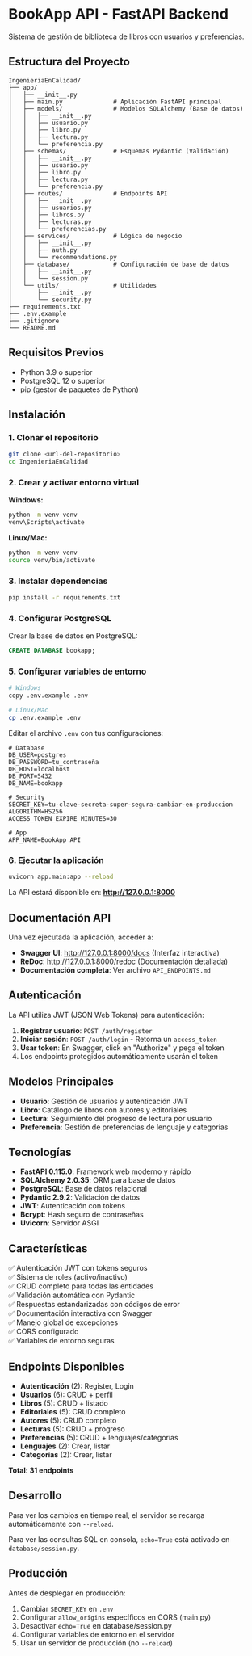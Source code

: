# BookApp API - FastAPI Backend

Sistema de gestión de biblioteca de libros con usuarios y preferencias.

## Estructura del Proyecto

```
IngenieriaEnCalidad/
├── app/
│   ├── __init__.py
│   ├── main.py              # Aplicación FastAPI principal
│   ├── models/              # Modelos SQLAlchemy (Base de datos)
│   │   ├── __init__.py
│   │   ├── usuario.py
│   │   ├── libro.py
│   │   ├── lectura.py
│   │   └── preferencia.py
│   ├── schemas/             # Esquemas Pydantic (Validación)
│   │   ├── __init__.py
│   │   ├── usuario.py
│   │   ├── libro.py
│   │   ├── lectura.py
│   │   └── preferencia.py
│   ├── routes/              # Endpoints API
│   │   ├── __init__.py
│   │   ├── usuarios.py
│   │   ├── libros.py
│   │   ├── lecturas.py
│   │   └── preferencias.py
│   ├── services/            # Lógica de negocio
│   │   ├── __init__.py
│   │   ├── auth.py
│   │   └── recommendations.py
│   ├── database/            # Configuración de base de datos
│   │   ├── __init__.py
│   │   └── session.py
│   └── utils/               # Utilidades
│       ├── __init__.py
│       └── security.py
├── requirements.txt
├── .env.example
├── .gitignore
└── README.md
```

## Requisitos Previos

- Python 3.9 o superior
- PostgreSQL 12 o superior
- pip (gestor de paquetes de Python)

## Instalación

### 1. Clonar el repositorio

```bash
git clone <url-del-repositorio>
cd IngenieriaEnCalidad
```

### 2. Crear y activar entorno virtual

**Windows:**

```bash
python -m venv venv
venv\Scripts\activate
```

**Linux/Mac:**

```bash
python -m venv venv
source venv/bin/activate
```

### 3. Instalar dependencias

```bash
pip install -r requirements.txt
```

### 4. Configurar PostgreSQL

Crear la base de datos en PostgreSQL:

```sql
CREATE DATABASE bookapp;
```

### 5. Configurar variables de entorno

```bash
# Windows
copy .env.example .env

# Linux/Mac
cp .env.example .env
```

Editar el archivo `.env` con tus configuraciones:

```env
# Database
DB_USER=postgres
DB_PASSWORD=tu_contraseña
DB_HOST=localhost
DB_PORT=5432
DB_NAME=bookapp

# Security
SECRET_KEY=tu-clave-secreta-super-segura-cambiar-en-produccion
ALGORITHM=HS256
ACCESS_TOKEN_EXPIRE_MINUTES=30

# App
APP_NAME=BookApp API
```

### 6. Ejecutar la aplicación

```bash
uvicorn app.main:app --reload
```

La API estará disponible en: **http://127.0.0.1:8000**

## Documentación API

Una vez ejecutada la aplicación, acceder a:

- **Swagger UI**: http://127.0.0.1:8000/docs (Interfaz interactiva)
- **ReDoc**: http://127.0.0.1:8000/redoc (Documentación detallada)
- **Documentación completa**: Ver archivo `API_ENDPOINTS.md`

## Autenticación

La API utiliza JWT (JSON Web Tokens) para autenticación:

1. **Registrar usuario**: `POST /auth/register`
2. **Iniciar sesión**: `POST /auth/login` - Retorna un `access_token`
3. **Usar token**: En Swagger, click en "Authorize" y pega el token
4. Los endpoints protegidos automáticamente usarán el token

## Modelos Principales

- **Usuario**: Gestión de usuarios y autenticación JWT
- **Libro**: Catálogo de libros con autores y editoriales
- **Lectura**: Seguimiento del progreso de lectura por usuario
- **Preferencia**: Gestión de preferencias de lenguaje y categorías

## Tecnologías

- **FastAPI 0.115.0**: Framework web moderno y rápido
- **SQLAlchemy 2.0.35**: ORM para base de datos
- **PostgreSQL**: Base de datos relacional
- **Pydantic 2.9.2**: Validación de datos
- **JWT**: Autenticación con tokens
- **Bcrypt**: Hash seguro de contraseñas
- **Uvicorn**: Servidor ASGI

## Características

✅ Autenticación JWT con tokens seguros  
✅ Sistema de roles (activo/inactivo)  
✅ CRUD completo para todas las entidades  
✅ Validación automática con Pydantic  
✅ Respuestas estandarizadas con códigos de error  
✅ Documentación interactiva con Swagger  
✅ Manejo global de excepciones  
✅ CORS configurado  
✅ Variables de entorno seguras

## Endpoints Disponibles

- **Autenticación** (2): Register, Login
- **Usuarios** (6): CRUD + perfil
- **Libros** (5): CRUD + listado
- **Editoriales** (5): CRUD completo
- **Autores** (5): CRUD completo
- **Lecturas** (5): CRUD + progreso
- **Preferencias** (5): CRUD + lenguajes/categorías
- **Lenguajes** (2): Crear, listar
- **Categorías** (2): Crear, listar

**Total: 31 endpoints**

## Desarrollo

Para ver los cambios en tiempo real, el servidor se recarga automáticamente con `--reload`.

Para ver las consultas SQL en consola, `echo=True` está activado en `database/session.py`.

## Producción

Antes de desplegar en producción:

1. Cambiar `SECRET_KEY` en `.env`
2. Configurar `allow_origins` específicos en CORS (main.py)
3. Desactivar `echo=True` en database/session.py
4. Configurar variables de entorno en el servidor
5. Usar un servidor de producción (no `--reload`)
